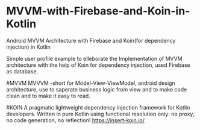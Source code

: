 # MVVM-with-Firebase-and-Koin-in-Kotlin
Android MVVM Architecture with Firebase and Koin(for dependency injection) in Kotlin

Simple user profile example to elleborate the Implementation of MVVM architecture with the help of Koin for dependency injection, used Firebase as database.

#MVVM
MVVVM -short for Model-View-ViewModel, android design architecture, use to saperate business logic from view and to make code clean and to make it easy to read.

#KOIN
A pragmatic lightweight dependency injection framework for Kotlin developers. Written in pure Kotlin using functional resolution only: no proxy, no code generation, no reflection!
https://insert-koin.io/


